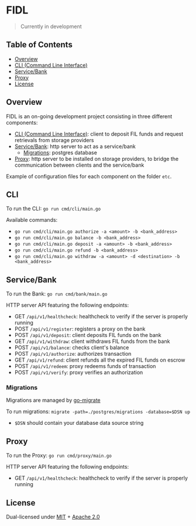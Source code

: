 # FIDL

> Currently in development

## Table of Contents

-   [Overview](#overview)
-   [CLI (Command Line Interface)](#cli)
-   [Service/Bank](#bank)
-   [Proxy](#proxy)
-   [License](#license)

## Overview

FIDL is an on-going development project consisting in three different components:

-   [CLI (Command Line Interface)](#cli): client to deposit FIL funds and request retrievals from storage providers
-   [Service/Bank](#bank): http server to act as a service/bank
    -   [Migrations](#migrations): postgres database
-   [Proxy](#proxy): http server to be installed on storage providers, to bridge the communication between clients and the service/bank

Example of configuration files for each component on the folder `etc`.

## CLI

To run the CLI: `go run cmd/cli/main.go`

Available commands:

-   `go run cmd/cli/main.go authorize -a <amount> -b <bank_address>`
-   `go run cmd/cli/main.go balance -b <bank_address>`
-   `go run cmd/cli/main.go deposit -a <amount> -b <bank_address>`
-   `go run cmd/cli/main.go refund -b <bank_address>`
-   `go run cmd/cli/main.go withdraw -a <amount> -d <destination> -b <bank_address>`

## Service/Bank

To run the Bank: `go run cmd/bank/main.go`

HTTP server API featuring the following endpoints:

-   GET `/api/v1/healthcheck`: healthcheck to verify if the server is properly running
-   POST `/api/v1/register`: registers a proxy on the bank
-   POST `/api/v1/deposit`: client deposits FIL funds on the bank
-   GET `/api/v1/withdraw`: client withdraws FIL funds from the bank
-   POST `/api/v1/balance`: checks client's balance
-   POST `/api/v1/authorize`: authorizes transaction
-   GET `/api/v1/refund`: client refunds all the expired FIL funds on escrow
-   POST `/api/v1/redeem`: proxy redeems funds of transaction
-   POST `/api/v1/verify`: proxy verifies an authorization

### Migrations

Migrations are managed by [go-migrate](https://github.com/golang-migrate/migrate#cli-usage)

To run migrations:
`migrate -path=./postgres/migrations -database=$DSN up`

-   `$DSN` should contain your database data source string

## Proxy

To run the Proxy: `go run cmd/proxy/main.go`

HTTP server API featuring the following endpoints:

-   GET `/api/v1/healthcheck`: healthcheck to verify if the server is properly running

## License

Dual-licensed under [MIT](https://github.com/subvisual/fidl/blob/main/LICENSE-MIT) + [Apache 2.0](https://github.com/subvisual/fidl/blob/main/LICENSE-APACHE)
